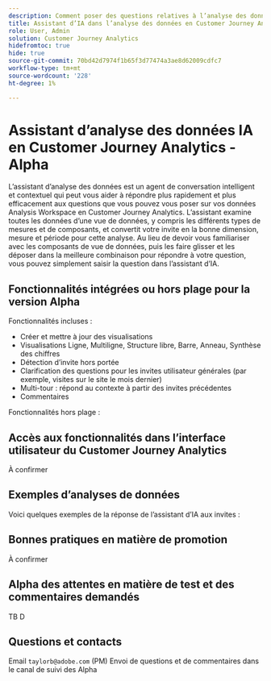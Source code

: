 ```yaml
---
description: Comment poser des questions relatives à l’analyse des données dans la documentation du Customer Journey Analytics
title: Assistant d’IA dans l’analyse des données en Customer Journey Analytics
role: User, Admin
solution: Customer Journey Analytics
hidefromtoc: true
hide: true
source-git-commit: 70bd42d7974f1b65f3d77474a3ae8d62009cdfc7
workflow-type: tm+mt
source-wordcount: '228'
ht-degree: 1%

---
```



# Assistant d’analyse des données IA en Customer Journey Analytics - Alpha

L’assistant d’analyse des données est un agent de conversation intelligent et contextuel qui peut vous aider à répondre plus rapidement et plus efficacement aux questions que vous pouvez vous poser sur vos données Analysis Workspace en Customer Journey Analytics. L’assistant examine toutes les données d’une vue de données, y compris les différents types de mesures et de composants, et convertit votre invite en la bonne dimension, mesure et période pour cette analyse. Au lieu de devoir vous familiariser avec les composants de vue de données, puis les faire glisser et les déposer dans la meilleure combinaison pour répondre à votre question, vous pouvez simplement saisir la question dans l’assistant d’IA.

## Fonctionnalités intégrées ou hors plage pour la version Alpha

Fonctionnalités incluses :

- Créer et mettre à jour des visualisations
- Visualisations Ligne, Multiligne, Structure libre, Barre, Anneau, Synthèse des chiffres
- Détection d’invite hors portée
- Clarification des questions pour les invites utilisateur générales (par exemple, visites sur le site le mois dernier)
- Multi-tour : répond au contexte à partir des invites précédentes
- Commentaires

Fonctionnalités hors plage :



## Accès aux fonctionnalités dans l’interface utilisateur du Customer Journey Analytics

À confirmer

## Exemples d’analyses de données

Voici quelques exemples de la réponse de l’assistant d’IA aux invites :

## Bonnes pratiques en matière de promotion

À confirmer

## Alpha des attentes en matière de test et des commentaires demandés

TB D

## Questions et contacts

Email `taylorb@adobe.com` (PM)
Envoi de questions et de commentaires dans le canal de suivi des Alpha




